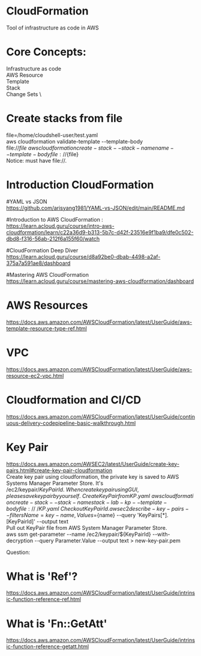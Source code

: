 # CloudFormation
Tool of infrastructure as code in AWS

# Core Concepts: 
Infrastructure as code \
AWS Resource \
Template \
Stack \
Change Sets \

# Create stacks from file
file=/home/cloudshell-user/test.yaml \
aws cloudformation validate-template --template-body file://${file} \
aws cloudformation create-stack --stack-name name --template-body file://${file} \
Notice: must have file://.

# Introduction CloudFormation
#YAML vs JSON \
https://github.com/arisyang1981/YAML-vs-JSON/edit/main/README.md 

#Introduction to AWS CloudFormation : \
https://learn.acloud.guru/course/intro-aws-cloudformation/learn/c22a36d9-b313-5b7c-d42f-23516e9f1ba9/dfe0c502-dbd8-f316-56ab-212f6a155f60/watch

#CloudFormation Deep Diver \
https://learn.acloud.guru/course/d8a92be0-dbab-4498-a2af-375a7a591ae8/dashboard 

#Mastering AWS CloudFormation \
https://learn.acloud.guru/course/mastering-aws-cloudformation/dashboard

# AWS Resources 
https://docs.aws.amazon.com/AWSCloudFormation/latest/UserGuide/aws-template-resource-type-ref.html

# VPC
https://docs.aws.amazon.com/AWSCloudFormation/latest/UserGuide/aws-resource-ec2-vpc.html 

# Cloudformation and CI/CD
https://docs.aws.amazon.com/AWSCloudFormation/latest/UserGuide/continuous-delivery-codepipeline-basic-walkthrough.html

# Key Pair
https://docs.aws.amazon.com/AWSEC2/latest/UserGuide/create-key-pairs.html#create-key-pair-cloudformation \
Create key pair using cloudformation, the private key is saved to AWS Systems Manager Parameter Store. It's /ec2/keypair/${KeyPairId}. \
When create key pair using GUI, please save key pair by yourself. \
Create Key Pair from KP.yaml \
aws cloudformation create-stack --stack-name stack-lab-kp --template-body file://~/KP.yaml \
Check out KeyPairId. 
aws ec2 describe-key-pairs --filters Name=key-name,Values=${name} --query 'KeyPairs[*].[KeyPairId]' --output text \
Pull out KeyPair file from AWS System Manager Parameter Store. \
aws ssm get-parameter --name /ec2/keypair/${KeyPairId} --with-decryption --query Parameter.Value --output text > new-key-pair.pem

Question:
# What is 'Ref'?
https://docs.aws.amazon.com/AWSCloudFormation/latest/UserGuide/intrinsic-function-reference-ref.html
# What is 'Fn::GetAtt'
https://docs.aws.amazon.com/AWSCloudFormation/latest/UserGuide/intrinsic-function-reference-getatt.html

